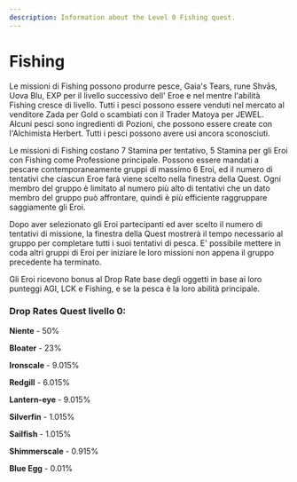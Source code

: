 ```yaml
---
description: Information about the Level 0 Fishing quest.
---
```


# Fishing

Le missioni di Fishing possono produrre pesce, Gaia's Tears, rune Shvās, Uova Blu, EXP per il livello successivo dell' Eroe e nel mentre l'abilità Fishing cresce di livello. Tutti i pesci possono essere venduti nel mercato al venditore Zada ​​per Gold o scambiati con il Trader Matoya per JEWEL. Alcuni pesci sono ingredienti di Pozioni, che possono essere create con l'Alchimista Herbert. Tutti i pesci possono avere usi ancora sconosciuti.

Le missioni di Fishing costano 7 Stamina per tentativo, 5 Stamina per gli Eroi con Fishing come Professione principale. Possono essere mandati a pescare contemporaneamente gruppi di massimo 6 Eroi, ed il numero di tentativi che ciascun Eroe farà viene scelto nella finestra della Quest. Ogni membro del gruppo è limitato al numero più alto di tentativi che un dato membro del gruppo può affrontare, quindi è più efficiente raggruppare saggiamente gli Eroi.

Dopo aver selezionato gli Eroi partecipanti ed aver scelto il numero di tentativi di missione, la finestra della Quest mostrerà il tempo necessario al gruppo per completare tutti i suoi tentativi di pesca. E' possibile mettere in coda altri gruppi di Eroi per iniziare le loro missioni non appena il gruppo precedente ha terminato.

Gli Eroi ricevono bonus al Drop Rate base degli oggetti in base ai loro punteggi AGI, LCK e Fishing,  e se la pesca è la loro abilità principale.

### **Drop Rates Quest livello 0:**

**Niente** - 50%

**Bloater** - 23%

**Ironscale** - 9.015%

**Redgill** - 6.015%

**Lantern-eye** - 9.015%

**Silverfin** - 1.015%

**Sailfish** - 1.015%

**Shimmerscale** - 0.915%

**Blue Egg** - 0.01%
